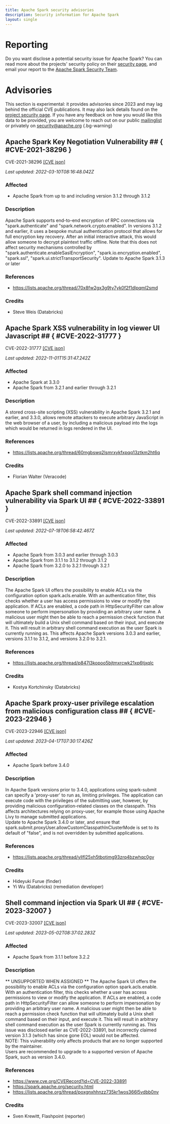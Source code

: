 ```yaml
---
title: Apache Spark security advisories
description: Security information for Apache Spark
layout: single
---
```


# Reporting

Do you want disclose a potential security issue for Apache Spark? You can read more about the projects' security policy on their [security page](https://spark.apache.org/security.html), and email your report to the [Apache Spark Security Team](mailto:security@spark.apache.org).

# Advisories

This section is experimental: it provides advisories since 2023 and may lag behind the official CVE publications. It may also lack details found on the [project security page](https://spark.apache.org/security.html). If you have any feedback on how you would like this data to be provided, you are welcome to reach out on our public [mailinglist](/mailinglist) or privately on [security@apache.org](mailto:security@apache.org)
{.bg-warning}

## Apache Spark Key Negotiation Vulnerability ## { #CVE-2021-38296 }

CVE-2021-38296 [\[CVE json\]](./CVE-2021-38296.cve.json)

_Last updated: 2022-03-10T08:16:48.042Z_

### Affected

* Apache Spark from up to and including version 3.1.2 through 3.1.2


### Description

Apache Spark supports end-to-end encryption of RPC connections via "spark.authenticate" and "spark.network.crypto.enabled". In versions 3.1.2 and earlier, it uses a bespoke mutual authentication protocol that allows for full encryption key recovery. After an initial interactive attack, this would allow someone to decrypt plaintext traffic offline. Note that this does not affect security mechanisms controlled by "spark.authenticate.enableSaslEncryption", "spark.io.encryption.enabled", "spark.ssl", "spark.ui.strictTransportSecurity".  Update to Apache Spark 3.1.3 or later

### References
* https://lists.apache.org/thread/70x8fw2gx3g9ty7yk0f2f1dlpqml2smd


### Credits
* Steve Weis (Databricks)


## Apache Spark XSS vulnerability in log viewer UI Javascript ## { #CVE-2022-31777 }

CVE-2022-31777 [\[CVE json\]](./CVE-2022-31777.cve.json)

_Last updated: 2022-11-01T15:31:47.242Z_

### Affected

* Apache Spark at 3.3.0
* Apache Spark from 3.2.1 and earlier through 3.2.1


### Description

A stored cross-site scripting (XSS) vulnerability in Apache Spark 3.2.1 and earlier, and 3.3.0, allows remote attackers to execute arbitrary JavaScript in the web browser of a user, by including a malicious payload into the logs which would be returned in logs rendered in the UI.

### References
* https://lists.apache.org/thread/60mgbswq2lsmrxykfxpqq13ztkm2ht6q


### Credits
* Florian Walter (Veracode)


## Apache Spark shell command injection vulnerability via Spark UI ## { #CVE-2022-33891 }

CVE-2022-33891 [\[CVE json\]](./CVE-2022-33891.cve.json)

_Last updated: 2022-07-18T06:58:42.467Z_

### Affected

* Apache Spark from 3.0.3 and earlier through 3.0.3
* Apache Spark from 3.1.1 to 3.1.2 through 3.1.2
* Apache Spark from 3.2.0 to 3.2.1 through 3.2.1


### Description

The Apache Spark UI offers the possibility to enable ACLs via the configuration option spark.acls.enable. With an authentication filter, this checks whether a user has access permissions to view or modify the application. If ACLs are enabled, a code path in HttpSecurityFilter can allow someone to perform impersonation by providing an arbitrary user name. A malicious user might then be able to reach a permission check function that will ultimately build a Unix shell command based on their input, and execute it. This will result in arbitrary shell command execution as the user Spark is currently running as. This affects Apache Spark versions 3.0.3 and earlier, versions 3.1.1 to 3.1.2, and versions 3.2.0 to 3.2.1.

### References
* https://lists.apache.org/thread/p847l3kopoo5bjtmxrcwk21xp6tjxqlc


### Credits
*  Kostya Kortchinsky (Databricks)


## Apache Spark proxy-user privilege escalation from malicious configuration class ## { #CVE-2023-22946 }

CVE-2023-22946 [\[CVE json\]](./CVE-2023-22946.cve.json)

_Last updated: 2023-04-17T07:30:17.426Z_

### Affected

* Apache Spark before 3.4.0


### Description

<div>In Apache Spark versions prior to 3.4.0, applications using spark-submit can specify a 'proxy-user' to run as, limiting privileges. The application can execute code with the privileges of the submitting user, however, by providing malicious configuration-related classes on the classpath. This affects architectures relying on proxy-user, for example those using Apache Livy to manage submitted applications.</div><div>Update to Apache Spark 3.4.0 or later, and ensure that 
spark.submit.proxyUser.allowCustomClasspathInClusterMode is set to its 
default of "false", and is not overridden by submitted applications.<br></div>

### References
* https://lists.apache.org/thread/yllfl25xh5tbotjmg93zrq4bzwhqc0gv


### Credits
* Hideyuki Furue (finder)
* Yi Wu (Databricks) (remediation developer)


## Shell command injection via Spark UI ## { #CVE-2023-32007 }

CVE-2023-32007 [\[CVE json\]](./CVE-2023-32007.cve.json)

_Last updated: 2023-05-02T08:37:02.283Z_

### Affected

* Apache Spark from 3.1.1 before 3.2.2


### Description

<div>** UNSUPPORTED WHEN ASSIGNED ** The Apache Spark UI offers the possibility to enable ACLs via the configuration option spark.acls.enable. With an authentication filter, this checks whether a user has access permissions to view or modify the application. If ACLs are enabled, a code path in HttpSecurityFilter can allow someone to perform impersonation by providing an arbitrary user name. A malicious user might then be able to reach a permission check function that will ultimately build a Unix shell command based on their input, and execute it. This will result in arbitrary shell command execution as the user Spark is currently running as. This issue was disclosed earlier as CVE-2022-33891, but incorrectly claimed version 3.1.3 (which has since gone EOL) would not be affected.</div><div>NOTE: This vulnerability only affects products that are no longer supported by the maintainer.</div><div>Users are recommended to upgrade to a supported version of Apache Spark, such as version 3.4.0.<br></div>

### References
* https://www.cve.org/CVERecord?id=CVE-2022-33891
* https://spark.apache.org/security.html
* https://lists.apache.org/thread/poxgnxhhnzz735kr1wos366l5vdbb0nv


### Credits
* Sven Krewitt, Flashpoint (reporter)
